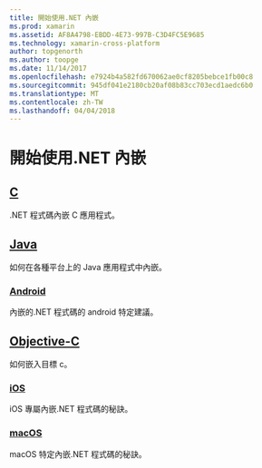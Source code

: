 ```yaml
---
title: 開始使用.NET 內嵌
ms.prod: xamarin
ms.assetid: AF8A4798-EBDD-4E73-997B-C3D4FC5E9685
ms.technology: xamarin-cross-platform
author: topgenorth
ms.author: toopge
ms.date: 11/14/2017
ms.openlocfilehash: e7924b4a582fd670062ae0cf8205bebce1fb00c8
ms.sourcegitcommit: 945df041e2180cb20af08b83cc703ecd1aedc6b0
ms.translationtype: MT
ms.contentlocale: zh-TW
ms.lasthandoff: 04/04/2018
---
```

# <a name="getting-started-with-net-embedding"></a>開始使用.NET 內嵌

## <a name="ccmd"></a>[C](c.md)

.NET 程式碼內嵌 C 應用程式。

## <a name="javajavaindexmd"></a>[Java](java/index.md)

如何在各種平台上的 Java 應用程式中內嵌。

### <a name="androidjavaandroidmd"></a>[Android](java/android.md)

內嵌的.NET 程式碼的 android 特定建議。

## <a name="objective-cobjective-cindexmd"></a>[Objective-C](objective-c/index.md)

如何嵌入目標 c。

### <a name="iosobjective-ciosmd"></a>[iOS](objective-c/ios.md)

iOS 專屬內嵌.NET 程式碼的秘訣。

### <a name="macosobjective-cmacosmd"></a>[macOS](objective-c/macos.md)

macOS 特定內嵌.NET 程式碼的秘訣。

